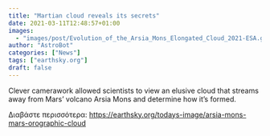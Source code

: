 ```yaml
---
title: "Martian cloud reveals its secrets"
date: 2021-03-11T12:48:57+01:00
images:
  - "images/post/Evolution_of_the_Arsia_Mons_Elongated_Cloud_2021-ESA.gif"
author: "AstroBot"
categories: ["News"]
tags: ["earthsky.org"]
draft: false
---
```


Clever camerawork allowed scientists to view an elusive cloud that streams away from Mars’ volcano Arsia Mons and determine how it’s formed.

Διαβάστε περισσότερα: https://earthsky.org/todays-image/arsia-mons-mars-orographic-cloud
